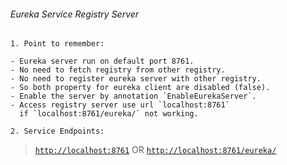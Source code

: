###### Eureka Service Registry Server ######
`1. Point to remember:`
```
- Eureka server run on default port 8761.
- No need to fetch registry from other registry.
- No need to register eureka server with other registry.
- So both property for eureka client are disabled (false).
- Enable the server by annotation `EnableEurekaServer`.
- Access registry server use url `localhost:8761` 
  if `localhost:8761/eureka/` not working.
```
`2. Service Endpoints:`

>[`http://localhost:8761`](http://localhost:8761) OR 
>[`http://localhost:8761/eureka/`](http://localhost:8761/eureka/)

